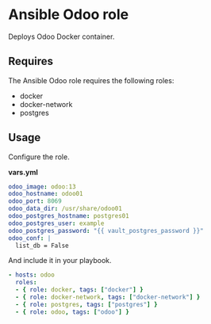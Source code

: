 # Ansible Odoo role

Deploys Odoo Docker container.

## Requires

The Ansible Odoo role requires the following roles:

* docker
* docker-network
* postgres

## Usage

Configure the role.

**vars.yml**

```yml
odoo_image: odoo:13
odoo_hostname: odoo01
odoo_port: 8069
odoo_data_dir: /usr/share/odoo01
odoo_postgres_hostname: postgres01
odoo_postgres_user: example
odoo_postgres_password: "{{ vault_postgres_password }}"
odoo_conf: |
  list_db = False
````

And include it in your playbook.

```yml
- hosts: odoo
  roles:
  - { role: docker, tags: ["docker"] }
  - { role: docker-network, tags: ["docker-network"] }
  - { role: postgres, tags: ["postgres"] }
  - { role: odoo, tags: ["odoo"] }
```